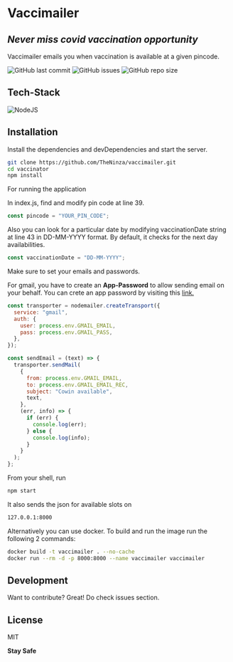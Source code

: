 # Vaccimailer

## _Never miss covid vaccination opportunity_

Vaccimailer emails you when vaccination is available at a given pincode.

![GitHub last commit](https://img.shields.io/github/last-commit/theninza/vaccimailer?style=for-the-badge) ![GitHub issues](https://img.shields.io/github/issues/theninza/vaccimailer?style=for-the-badge) ![GitHub repo size](https://img.shields.io/github/repo-size/theninza/vaccimailer?style=for-the-badge)

## Tech-Stack

![NodeJS](https://img.shields.io/badge/NodeJS-05122A?style=for-the-badge&logo=node.js)&nbsp;


## Installation

Install the dependencies and devDependencies and start the server.

```sh
git clone https://github.com/TheNinza/vaccimailer.git
cd vaccinator
npm install
```

For running the application

In index.js, find and modify pin code at line 39.

```js
const pincode = "YOUR_PIN_CODE";
```

Also you can look for a particular date by modifying vaccinationDate string at line 43 in DD-MM-YYYY format.
By default, it checks for the next day availabilities.

```js
const vaccinationDate = "DD-MM-YYYY";
```

Make sure to set your emails and passwords.

For gmail, you have to create an <strong>App-Password</strong> to allow sending email on your behalf. You can crete an app password by visiting this <a href="https://myaccount.google.com/apppasswords">link.</a>

```js
const transporter = nodemailer.createTransport({
  service: "gmail",
  auth: {
    user: process.env.GMAIL_EMAIL,
    pass: process.env.GMAIL_PASS,
  },
});

const sendEmail = (text) => {
  transporter.sendMail(
    {
      from: process.env.GMAIL_EMAIL,
      to: process.env.GMAIL_EMAIL_REC,
      subject: "Cowin available",
      text,
    },
    (err, info) => {
      if (err) {
        console.log(err);
      } else {
        console.log(info);
      }
    }
  );
};
```

From your shell, run

```sh
npm start
```
It also sends the json for available slots on

```sh
127.0.0.1:8000
```

Alternatively you can use docker. To build and run the image run the following 2 commands:

```bash
docker build -t vaccimailer . --no-cache
docker run --rm -d -p 8000:8000 --name vaccimailer vaccimailer
```

## Development

Want to contribute? Great!
Do check issues section.

## License

MIT

**Stay Safe**
